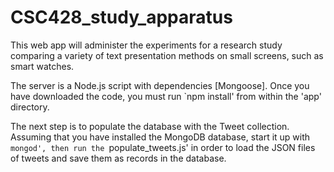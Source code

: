 # CSC428_study_apparatus

This web app will administer the experiments for a research study comparing a variety of text presentation methods on small screens, such as smart watches.

The server is a Node.js script with dependencies [Mongoose]. Once you have downloaded the code, you must run `npm install' from within the 'app' directory.

The next step is to populate the database with the Tweet collection. Assuming that you have installed the MongoDB database, start it up with `mongod', then run the `populate_tweets.js' in order to load the JSON files of tweets and save them as records in the database.
